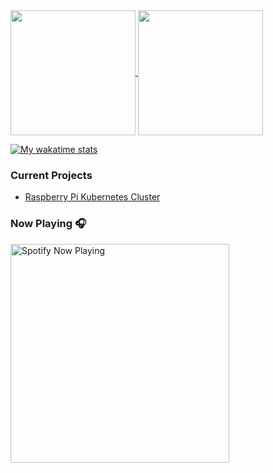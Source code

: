 <!--
**gregnrobinson/gregnrobinson** is a ✨ _special_ ✨ repository because its `README.md` (this file) appears on your GitHub profile.

Here are some ideas to get you started:

- 🔭 I’m currently working on ...
- 🌱 I’m currently learning ...
- 👯 I’m looking to collaborate on ...
- 🤔 I’m looking for help with ...
- 💬 Ask me about ...
- 📫 How to reach me: ...
- 😄 Pronouns: ...
- ⚡ Fun fact: ...
-->

<a href="https://github.com/gregnrobinsno/github-readme-stats">
  <img height="200" align="center" src="https://github-readme-stats-9qgfud7uc-gregnrobinson.vercel.app/api?username=gregnrobinson&count_private=true&theme=dark" />
</a>
<a href="https://github.com/gregnrobinsno/github-readme-stats">
  <img height="200" align="center" src="https://github-readme-stats-9qgfud7uc-gregnrobinson.vercel.app/api/top-langs/?username=gregnrobinson&langs_count=10&layout=compact&theme=dark" />
</a>

[![My wakatime stats](https://github-readme-stats-9qgfud7uc-gregnrobinson.vercel.app/api/wakatime?username=gregnrobinson&v=2)](https://github.com/gregnrobinson/github-readme-stats)

### Current Projects
- <a href="https://pisite.gregrobinson.ca">Raspberry Pi Kubernetes Cluster</a>

### Now Playing 🎧

[<img src="https://spotify-now-playing-cyan-seven.vercel.app/api/spotify-playing" alt="Spotify Now Playing" width="350" />](https://open.spotify.com/user/gregnrobinson-ca)
